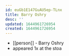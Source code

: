 ```yaml
---
id: euGb1E147GuAU5ep-TLnx
title: Barry Oshry
desc: ''
updated: 1644961726954
created: 1644961726954
---
```



- [[person]] - Barry Oshry
- appeared 1x at the stoa
